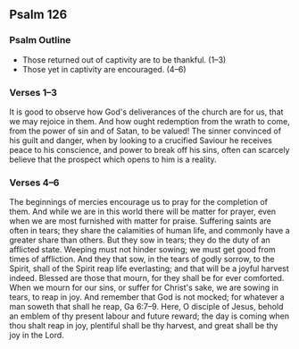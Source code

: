## Psalm 126

### Psalm Outline

- Those returned out of captivity are to be thankful. (1–3)
- Those yet in captivity are encouraged. (4–6)

### Verses 1–3

It is good to observe how God's deliverances of the church are for us, that we may rejoice in them. And how ought redemption from the wrath to come, from the power of sin and of Satan, to be valued! The sinner convinced of his guilt and danger, when by looking to a crucified Saviour he receives peace to his conscience, and power to break off his sins, often can scarcely believe that the prospect which opens to him is a reality.

### Verses 4–6

The beginnings of mercies encourage us to pray for the completion of them. And while we are in this world there will be matter for prayer, even when we are most furnished with matter for praise. Suffering saints are often in tears; they share the calamities of human life, and commonly have a greater share than others. But they sow in tears; they do the duty of an afflicted state. Weeping must not hinder sowing; we must get good from times of affliction. And they that sow, in the tears of godly sorrow, to the Spirit, shall of the Spirit reap life everlasting; and that will be a joyful harvest indeed. Blessed are those that mourn, for they shall be for ever comforted. When we mourn for our sins, or suffer for Christ's sake, we are sowing in tears, to reap in joy. And remember that God is not mocked; for whatever a man soweth that shall he reap, Ga 6:7–9. Here, O disciple of Jesus, behold an emblem of thy present labour and future reward; the day is coming when thou shalt reap in joy, plentiful shall be thy harvest, and great shall be thy joy in the Lord.

